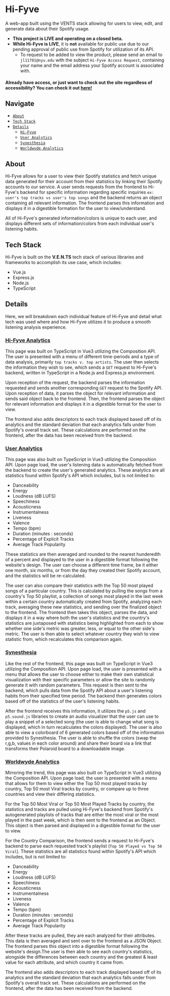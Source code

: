 # Hi-Fyve

A web-app built using the VENTS stack allowing for users to view, edit, and generate data about their Spotify usage. 
- <strong>This project is LIVE and operating on a closed beta.
- While Hi-Fyve is LIVE</strong>, it is <strong>not</strong> available for public use due to our pending approval of public use from Spotify for utilization of its API. 
  - To request to be added to view the product, please send an email to `jl11701@nyu.edu` with the subject `Hi-Fyve Access Request`, containing your name and the email address your Spotify account is associated with.

#### Already have access, or just want to check out the site regardless of accessibility? You can check it out <a href="https://Hi-Fyve.herokuapp.com/">here!</a>

## Navigate
- [`About`](#about)
- [`Tech Stack`](#tech-stack)
- [`Details`](#details)
  - [`Hi-Fyve`](#hi-fyve-analytics)
  - [`User Analytics`](#user-analytics)
  - [`Synesthesia`](#synesthesia)
  - [`Worldwyde Analytics`](#worldwyde-analytics)

## **About**

Hi-Fyve allows for a user to view their Spotify statistics and fetch unique data generated for their account from their statistics by linking their Spotify accounts to our service. A user sends requests from the frontend to Hi-Fyve's backend for specific information regarding specific inquiries `ex: user's top tracks vs user's top songs` and the backend returns an object containing all relevant information. The frontend parses this information and displays it in a digestible formation for the user to view/understand.

All of Hi-Fyve's generated information/colors is unique to each user, and displays different sets of information/colors from each individual user's listening habits.

## **Tech Stack**

Hi-Fyve is built on the <strong>V.E.N.TS</strong> tech stack of various libraries and frameworks to accomplish its use case, which includes:
- Vue.js
- Express.js
- Node.js
- TypeScript

## Details

Here, we will breakdown each individual feature of Hi-Fyve and detail what tech was used where and how Hi-Fyve utilizes it to produce a smooth listening analysis experience.

### <ins>**Hi-Fyve Analytics**</ins>
This page was built on TypeScript in Vue3 utilizing the Composition API. The user is presented with a menu of different time-periods and a type of data analysis, primarily `top tracks v. top artists`. The user then selects the information they wish to see, which sends a `GET` request to Hi-Fyve's backend, written in TypeScript in a Node.js and Express.js environment. 

Upon reception of the request, the backend parses the information requested and sends another corresponding `GET` request to the Spotify API. Upon reception of data, it parses the object for relevant information and sends said object back to the frontend. Then, the frontend parses the object for relevant information and displays it in a digestible format for the user to view.

The frontend also adds descriptors to each track displayed based off of its analytics and the standard deviation that each analytics falls under from Spotify's overall track set. These calculations are performed on the frontend, after the data has been received from the backend.

### <ins>**User Analytics**</ins>
This page was also built on TypeScript in Vue3 utilizing the Composition API. Upon page load, the user's listening data is automatically fetched from the backend to create the user's generated analytics. These analytics are all statistics found within Spotify's API which includes, but is not limited to:
- Danceability
- Energy
- Loudness (dB LUFS)
- Speechiness
- Acousticness
- Instrumentalness
- Liveness
- Valence
- Tempo (bpm)
- Duration (minutes : seconds)
- Percentage of Explicit Tracks
- Average Track Popularity

These statistics are then averaged and rounded to the nearest hunderedth of a percent and displayed to the user in a digestible format following the website's design. The user can choose a different time frame, be it either one month, six months, or from the day they created their Spotify account, and the statistics will be re-calculated. 

The user can also compare their statistics with the Top 50 most played songs of a particular country. This is calculated by pulling the songs from a country's Top 50 playlist, a collection of songs most played in the last week within a certain country automatically created from Spotify, analyzing each track, averaging these new statistics, and sending over the finalized object to the frontend. The frontend then takes this object, parses the data, and displays it in a way where both the user's statistics and the country's statistics are juxtaposed with statistics being highlighted from each to show whether one side's metric was greater, less, or equal to the other side's metric. The user is then able to select whatever country they wish to view statistic from, which recalculates this comparison again.

### <ins>**Synesthesia**</ins>
Like the rest of the frontend, this page was built on TypeScript in Vue3 utilizing the Composition API. Upon page load, the user is presented with a menu that allows the user to choose either to make their own statistical visualization with their specific parameters or allow the site to randomly generate it with random parameters. This request is then sent to the backend, which pulls data from the Spotify API about a user's listening habits from their specified time period. The backend then generates colors based off of the statistics of the user's listening habits. 

After the frontend receives this information, it utilizes the `p5.js` and `p5.sound.js` libraries to create an audio visualizer that the user can use to play a snippet of a selected song (the user is able to change what song is displayed, which in turn recalculates the colors displayed). The user is also able to view a colorboard of 6 generated colors based off of the information provided to Synesthesia. The user is able to shuffle the colors (swap the r,g,b, values in each color around) and share their board via a link that transforms their Polaroid board to a downloadable image.

### <ins>**Worldwyde Analytics**</ins>
Mirroring the trend, this page was also built on TypeScript in Vue3 utilizing the Composition API. Upon page load, the user is presented with a menu that allows for them to view either the Top 50 most played tracks by country, Top 50 most Viral tracks by country, or compare up to three countries and view their differing statistics. 

For the Top 50 Most Viral or Top 50 Most Played Tracks by country, the statistics and tracks are pulled using Hi-Fyve's backend from Spotify's autogenerated playlists of tracks that are either the most viral or the most played in the past week, which is then sent to the frontend as an Object. This object is then parsed and displayed in a digestible format for the user to view.

For the Country Comparison, the frontend sends a request to Hi-Fyve's backend to parse each requested track's playlist (`Top 50 Played vs Top 50 Viral`). These statistics are all statistics found within Spotify's API which includes, but is not limited to:
- Danceability
- Energy
- Loudness (dB LUFS)
- Speechiness
- Acousticness
- Instrumentalness
- Liveness
- Valence
- Tempo (bpm)
- Duration (minutes : seconds)
- Percentage of Explicit Tracks
- Average Track Popularity

After these tracks are pulled, they are each analyzed for their attributes. This data is then averaged and sent over to the frontend as a JSON Object. The frontend parses this object into a digestible format following the website's design.The user is then able to see each country's statistics, alongside the differences between each country and the greatest & least value for each attribute, and which country it came from.

The frontend also adds descriptors to each track displayed based off of its analytics and the standard deviation that each analytics falls under from Spotify's overall track set. These calculations are performed on the frontend, after the data has been received from the backend.
